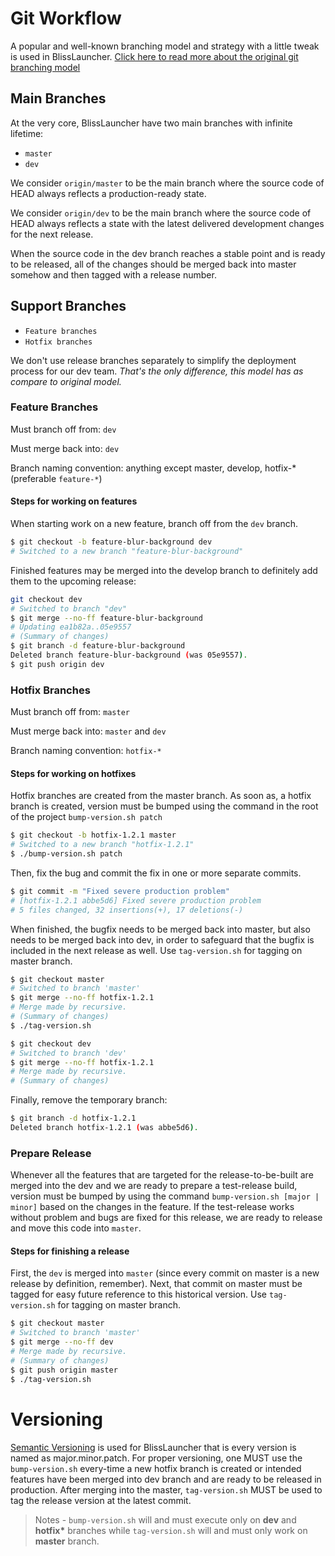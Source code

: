 # Git Workflow
A popular and well-known branching model and strategy with a little tweak is used in BlissLauncher. 
[Click here to read more about the original git branching model](https://nvie.com/posts/a-successful-git-branching-model/)

## Main Branches
At the very core, BlissLauncher have two main branches with infinite lifetime:
- `master`
- `dev`

We consider `origin/master` to be the main branch where the source code
of HEAD always reflects a production-ready state.

We consider `origin/dev` to be the main branch where the source code of
HEAD always reflects a state with the latest delivered development
changes for the next release.

When the source code in the dev branch reaches a stable point and is
ready to be released, all of the changes should be merged back into
master somehow and then tagged with a release number.

## Support Branches
- `Feature branches`
- `Hotfix branches`

We don't use release branches separately to simplify the deployment
process for our dev team. *That's the only difference, this model has as
compare to original model.*

### Feature Branches
Must branch off from: `dev`

Must merge back into: `dev`

Branch naming convention: anything except master, develop, hotfix-*
(preferable `feature-*`)

#### Steps for working on features
When starting work on a new feature, branch off from the `dev` branch.
```sh
$ git checkout -b feature-blur-background dev
# Switched to a new branch "feature-blur-background"
```
Finished features may be merged into the develop branch to definitely 
add them to the upcoming release:
```sh
git checkout dev
# Switched to branch "dev"
$ git merge --no-ff feature-blur-background
# Updating ea1b82a..05e9557
# (Summary of changes)
$ git branch -d feature-blur-background
Deleted branch feature-blur-background (was 05e9557).
$ git push origin dev
```

### Hotfix Branches
Must branch off from: `master`

Must merge back into: `master` and `dev`

Branch naming convention: `hotfix-*`

#### Steps for working on hotfixes
Hotfix branches are created from the master branch. As soon as, a hotfix
branch is created, version must be bumped using the command in the root
of the project `bump-version.sh patch`

```sh
$ git checkout -b hotfix-1.2.1 master
# Switched to a new branch "hotfix-1.2.1"
$ ./bump-version.sh patch 
```
Then, fix the bug and commit the fix in one or more separate commits.
```sh
$ git commit -m "Fixed severe production problem"
# [hotfix-1.2.1 abbe5d6] Fixed severe production problem
# 5 files changed, 32 insertions(+), 17 deletions(-)
```
When finished, the bugfix needs to be merged back into master, but also
needs to be merged back into dev, in order to safeguard that the bugfix
is included in the next release as well. Use
`tag-version.sh` for tagging on master branch.
```sh
$ git checkout master
# Switched to branch 'master'
$ git merge --no-ff hotfix-1.2.1
# Merge made by recursive.
# (Summary of changes)
$ ./tag-version.sh

$ git checkout dev
# Switched to branch 'dev'
$ git merge --no-ff hotfix-1.2.1
# Merge made by recursive.
# (Summary of changes)
```
Finally, remove the temporary branch: 
```sh
$ git branch -d hotfix-1.2.1
Deleted branch hotfix-1.2.1 (was abbe5d6).
```
### Prepare Release
Whenever all the features that are targeted for the release-to-be-built
are merged into the dev and we are ready to prepare a test-release
build, version must be bumped by using the command `bump-version.sh
[major | minor]` based on the changes in the feature. If the
test-release works without problem and bugs are fixed for this release,
we are ready to release and move this code into `master`. 

#### Steps for finishing a release
First, the `dev` is merged into `master` (since every commit on master
is a new release by definition, remember). Next, that commit on master
must be tagged for easy future reference to this historical version. Use
`tag-version.sh` for tagging on master branch.
```sh
$ git checkout master
# Switched to branch 'master'
$ git merge --no-ff dev
# Merge made by recursive.
# (Summary of changes)
$ git push origin master
$ ./tag-version.sh
```

# Versioning
[Semantic Versioning](https://semver.org/) is used for BlissLauncher that is every version is
named as major.minor.patch. For proper versioning, one MUST use the
`bump-version.sh` every-time a new hotfix branch is created or intended
features have been merged into dev branch and are ready to be released
in production. After merging into the master, `tag-version.sh` MUST be
used to tag the release version at the latest commit.

> Notes - `bump-version.sh` will and must execute only on **dev** and
> **hotfix\*** branches while `tag-version.sh` will and must only work
> on **master** branch.